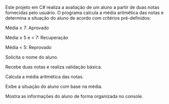 Este projeto em C# realiza a avaliação de um aluno a partir de duas notas fornecidas pelo usuário.
O programa calcula a média aritmética das notas e determina a situação do aluno de acordo com critérios pré-definidos:

Média ≥ 7: Aprovado

Média ≥ 5 e < 7: Recuperação

Média < 5: Reprovado

Solicita o nome do aluno.

Recebe duas notas e realiza validação básica.

Calcula a média aritmética das notas.

Exibe a situação do aluno com base na média.

Mostra as informações do aluno de forma organizada no console.
